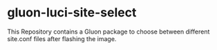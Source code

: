 # gluon-luci-site-select
This Repository contains a Gluon package to choose between different site.conf files after flashing the image.
